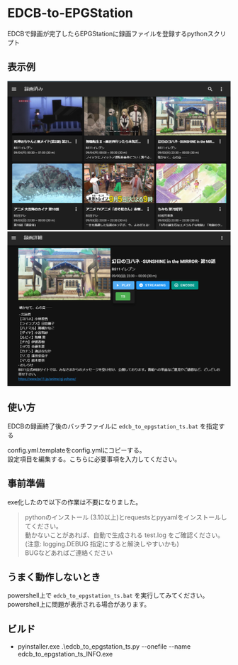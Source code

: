 # EDCB-to-EPGStation
EDCBで録画が完了したらEPGStationに録画ファイルを登録するpythonスクリプト

## 表示例
![Image gallery](images/image1.png)
![Image single](images/image2.png)
## 使い方
EDCBの録画終了後のバッチファイルに `edcb_to_epgstation_ts.bat` を指定する  

config.yml.templateをconfig.ymlにコピーする。  
設定項目を編集する。こちらに必要事項を入力してください。

## 事前準備
exe化したので以下の作業は不要になりました。  
> pythonのインストール (3.10以上)とrequestsとpyyamlをインストールしてください。  
動かないことがあれば、自動で生成される test.log をご確認ください。(注意: logging.DEBUG 指定にすると解決しやすいかも)  
BUGなどあればご連絡ください

## うまく動作しないとき

powershell上で `edcb_to_epgstation_ts.bat` を実行してみてください。powershell上に問題が表示される場合があります。

## ビルド
* pyinstaller.exe .\edcb_to_epgstation_ts.py --onefile --name edcb_to_epgstation_ts_INFO.exe